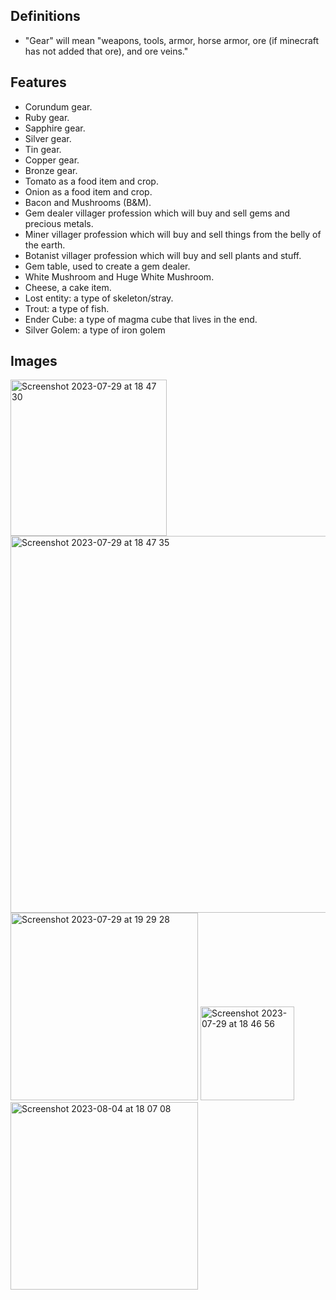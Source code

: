 ## Definitions

- "Gear" will mean "weapons, tools, armor, horse armor, ore (if minecraft has not added that ore), and ore veins."

## Features

- Corundum gear.
- Ruby gear.
- Sapphire gear.
- Silver gear.
- Tin gear.
- Copper gear.
- Bronze gear.
- Tomato as a food item and crop.
- Onion as a food item and crop.
- Bacon and Mushrooms (B&M).
- Gem dealer villager profession which will buy and sell gems and precious metals.
- Miner villager profession which will buy and sell things from the belly of the earth.
- Botanist villager profession which will buy and sell plants and stuff.
- Gem table, used to create a gem dealer.
- White Mushroom and Huge White Mushroom.
- Cheese, a cake item.
- Lost entity: a type of skeleton/stray.
- Trout: a type of fish.
- Ender Cube: a type of magma cube that lives in the end.
- Silver Golem: a type of iron golem

## Images
<img width="250" alt="Screenshot 2023-07-29 at 18 47 30" src="https://github.com/BarchamMal/MC-Extended/assets/115943779/634601ac-8f90-4d70-9e34-34af9e938a11">
<img width="603" alt="Screenshot 2023-07-29 at 18 47 35" src="https://github.com/BarchamMal/MC-Extended/assets/115943779/0fd31048-8d9e-4350-ade1-a7b19ed76b92">
<img width="300" alt="Screenshot 2023-07-29 at 19 29 28" src="https://github.com/BarchamMal/MC-Extended/assets/115943779/0fafbf3b-4d9a-4b5f-9ebb-c48184bfeb5a">
<img width="150" alt="Screenshot 2023-07-29 at 18 46 56" src="https://github.com/BarchamMal/MC-Extended/assets/115943779/74c1cf9b-80c7-469b-83fb-c98b8ebac7bd">
<img width="300" alt="Screenshot 2023-08-04 at 18 07 08" src="https://github.com/BarchamMal/MC-Extended/assets/115943779/6a792311-60ba-45b8-a5c8-dd1262c2ac28">
